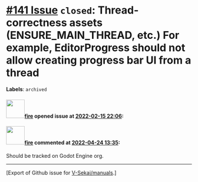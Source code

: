 # [\#141 Issue](https://github.com/V-Sekai/manuals/issues/141) `closed`: Thread-correctness assets (ENSURE_MAIN_THREAD, etc.) For example, EditorProgress should not allow creating progress bar UI from a thread
**Labels**: `archived`


#### <img src="https://avatars.githubusercontent.com/u/32321?u=c2e06a3d2b49a467aa907e54aa259516440267cc&v=4" width="50">[fire](https://github.com/fire) opened issue at [2022-02-15 22:06](https://github.com/V-Sekai/manuals/issues/141):



#### <img src="https://avatars.githubusercontent.com/u/32321?u=c2e06a3d2b49a467aa907e54aa259516440267cc&v=4" width="50">[fire](https://github.com/fire) commented at [2022-04-24 13:35](https://github.com/V-Sekai/manuals/issues/141#issuecomment-1107843392):

Should be tracked on Godot Engine org.


-------------------------------------------------------------------------------



[Export of Github issue for [V-Sekai/manuals](https://github.com/V-Sekai/manuals).]

